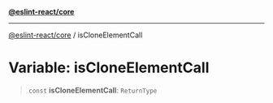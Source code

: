 [**@eslint-react/core**](../README.md)

***

[@eslint-react/core](../README.md) / isCloneElementCall

# Variable: isCloneElementCall

> `const` **isCloneElementCall**: `ReturnType`
